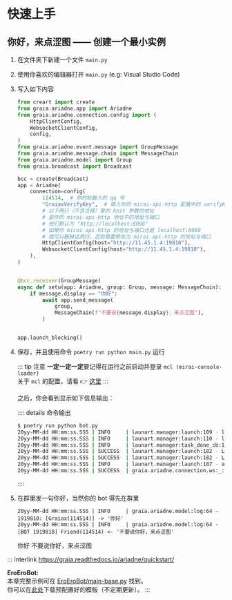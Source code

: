 # 快速上手

<h2>你好，来点涩图 —— 创建一个最小实例</h2>

1. 在文件夹下新建一个文件 `main.py`
2. 使用你喜欢的编辑器打开 `main.py` (e.g: Visual Studio Code)
3. 写入如下内容

   ```python
   from creart import create
   from graia.ariadne.app import Ariadne
   from graia.ariadne.connection.config import (
       HttpClientConfig,
       WebsocketClientConfig,
       config,
   )
   from graia.ariadne.event.message import GroupMessage
   from graia.ariadne.message.chain import MessageChain
   from graia.ariadne.model import Group
   from graia.broadcast import Broadcast

   bcc = create(Broadcast)
   app = Ariadne(
       connection=config(
           114514,  # 你的机器人的 qq 号
           "GraiaxVerifyKey",  # 填入你的 mirai-api-http 配置中的 verifyKey
           # 以下两行（不含注释）里的 host 参数的地址
           # 是你的 mirai-api-http 地址中的地址与端口
           # 他们默认为 "http://localhost:8080"
           # 如果你 mirai-api-http 的地址与端口也是 localhost:8080
           # 就可以删掉这两行，否则需要修改为 mirai-api-http 的地址与端口
           HttpClientConfig(host="http://11.45.1.4:19810"),
           WebsocketClientConfig(host="http://11.45.1.4:19810"),
       ),
   )


   @bcc.receiver(GroupMessage)
   async def setu(app: Ariadne, group: Group, message: MessageChain):
       if message.display == "你好":
           await app.send_message(
               group,
               MessageChain(f"不要说{message.display}，来点涩图"),
           )


   app.launch_blocking()
   ```

4. 保存，并且使用命令 `poetry run python main.py` 运行

   ::: tip 注意
   **一定一定一定**要记得在运行之前启动并登录 `mcl (mirai-console-loader)`  
   关于 `mcl` 的配置，请看 :point_right: [这里](/before/QA.md#_5-关于-mirai-环境)
   :::

   之后，你会看到显示如下信息输出：

   :::: details 命令输出

   ```bash
   $ poetry run python bot.py
   20yy-MM-dd HH:mm:ss.SSS | INFO     | launart.manager:launch:109 - launchable components count: 4
   20yy-MM-dd HH:mm:ss.SSS | INFO     | launart.manager:launch:110 - launch all components as async task...
   20yy-MM-dd HH:mm:ss.SSS | INFO     | launart.manager:task_done_cb:153 - [elizabeth.connection.242679293.http_client_connection] running completed.
   20yy-MM-dd HH:mm:ss.SSS | SUCCESS  | launart.manager:launch:182 - Layer #0:[http.universal_client] preparation completed.
   20yy-MM-dd HH:mm:ss.SSS | SUCCESS  | launart.manager:launch:182 - Layer #2:[elizabeth.service] preparation completed.
   20yy-MM-dd HH:mm:ss.SSS | INFO     | launart.manager:launch:187 - all components prepared, blocking start.
   20yy-MM-dd HH:mm:ss.SSS | SUCCESS  | graia.ariadne.connection.ws:_:56 - Successfully got session key
   ```

   ::::

5. 在群里发一句你好，当然你的 bot 得先在群里

   ```shell
   20yy-MM-dd HH:mm:ss.SSS | INFO     | graia.ariadne.model:log:64 - 1919810: [Graiax(114514)] -> '你好'
   20yy-MM-dd HH:mm:ss.SSS | INFO     | graia.ariadne.model:log:64 - [BOT 1919810] Friend(114514) <- '不要说你好，来点涩图'
   ```

   <chat-window title="Graia Framework Community">
      <chat-msg name="GraiaX" onright>你好</chat-msg>
      <chat-msg name="EroEroBot" avatar="/avatar/ero.webp">不要说你好，来点涩图</chat-msg>
   </chat-window>

::: interlink
<https://graia.readthedocs.io/ariadne/quickstart/>

**EroEroBot:**  
本章完整示例可在 [EroEroBot/main-base.py](https://github.com/GraiaCommunity/EroEroBot/blob/master/main-base.py) 找到。  
你可以在[此处](https://github.com/GraiaCommunity/EroEroBot/releases/tag/release)下载预配置好的模板（不定期更新）。
:::
